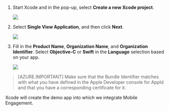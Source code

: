 1. Start Xcode and in the pop-up, select **Create a new Xcode project**.

	![][1]

2. Select **Single View Application**, and then click **Next**.

	![][2]

3. Fill in the **Product Name**, **Organization Name**, and **Organization Identifier**. Select **Objective-C** or **Swift** in the **Language** selection based on your app.

	![][3]

> [AZURE.IMPORTANT] Make sure that the Bundle Identifier matches with what you have defined in the Apple Developer console for AppId and that you have a corresponding certificate for it. 

Xcode will create the demo app into which we integrate Mobile Engagement.

<!-- Images --> 
[1]: ./media/mobile-engagement-create-new-ios-app/xcode-new-project.png
[2]: ./media/mobile-engagement-create-new-ios-app/xcode-simple-view.png
[3]: ./media/mobile-engagement-create-new-ios-app/xcode-project-props.png
